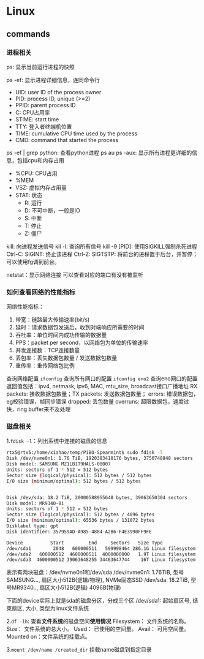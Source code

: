 # Linux

## commands

### 进程相关

ps: 显示当前运行进程的快照

ps -ef: 显示进程详细信息，连同命令行

- UID: user ID of the process owner
- PID: process ID, unique (>=2)
- PPID: parent process ID
- C: CPU占用率
- STIME: start time
- TTY: 登入者终端机位置
- TIME: cumulative CPU time used by the process
- CMD: command that started the process

ps -ef | grep python: 查看python进程
ps au
ps -aux: 显示所有进程更详细的信息，包括cpu和内存占用

- %CPU: CPU占用
- %MEM
- VSZ: 虚拟内存占用量
- STAT: 状态
  - R: 运行
  - D: 不可中断，一般是IO
  - S: 中断
  - T: 停止
  - Z: 僵尸

kill: 向进程发送信号
kil -l: 查询所有信号
kill -9 [PID]: 使用SIGKILL强制杀死进程
Ctrl-C: SIGINT: 终止该进程
Ctrl-Z: SIGTSTP: 将前台的进程置于后台，并暂停；可以使用fg调到前台。

netstat：显示网络连接
可以查看对应的端口有没有被监听

### 如何查看网络的性能指标

网络性能指标：

1. 带宽：链路最大传输速率(bit/s)
2. 延时：请求数据包发送后，收到对端响应所需要的时间
3. 吞吐率：单位时间内成功传输的数据量
4. PPS：packet per second，以网络包为单位的传输速率
5. 并发连接数：TCP连接数量
6. 丢包率：丢失数据包数量 / 发送数据包数量
7. 重传率：重传网络包比例

查询网络配置
`ifconfig` 查询所有网口的配置
`ifconfig eno2` 查询eno网口的配置
返回值包括：ipv4, netmask, ipv6, MAC, mtu_size, broadcast接口广播地址
RX packets: 接收数据包数量；TX packets: 发送数据包数量；
errors: 错误数据包，eg校验错误，帧同步错误
dropped: 丢包数量
overruns: 超限数据包，速度过快，ring buffer来不及处理

### 磁盘相关

1.`fdisk -l`：列出系统中连接的磁盘的信息

```sh
rtx5@rtx5:/home/xiahao/temp/PiBO-Spearmint$ sudo fdisk -l
Disk /dev/nvme0n1: 1.76 TiB, 1920383410176 bytes, 3750748848 sectors
Disk model: SAMSUNG MZ1LB1T9HALS-00007
Units: sectors of 1 * 512 = 512 bytes
Sector size (logical/physical): 512 bytes / 512 bytes
I/O size (minimum/optimal): 512 bytes / 512 bytes


Disk /dev/sda: 18.2 TiB, 20000588955648 bytes, 39063650304 sectors
Disk model: MR9340-8i
Units: sectors of 1 * 512 = 512 bytes
Sector size (logical/physical): 512 bytes / 4096 bytes
I/O size (minimum/optimal): 65536 bytes / 131072 bytes
Disklabel type: gpt
Disk identifier: 357959AD-A985-4884-A2B6-F4E3990FF9FE

Device          Start         End     Sectors   Size Type
/dev/sda1        2048   600000511   599998464 286.1G Linux filesystem
/dev/sda2   600000512  4600000511  4000000000   1.9T Linux filesystem
/dev/sda3  4600000512 39063648255 34463647744    16T Linux filesystem
```

表示有两块磁盘：/dev/nvme0n1和/dev/sda
/dev/nvme0n1: 1.76TiB, 型号 SAMSUNG..., 扇区大小512B(逻辑/物理), NVMe固态SSD
/dev/sda: 18.2TiB, 型号MR9340.., 扇区大小512B(逻辑) 4096B(物理)

下面的device实际上就是sda的磁盘分区，分成三个区
/dev/sda1: 起始扇区号, 结束扇区, 大小, 类型为linux文件系统

2.`df -lh`: 查看**文件系统**的磁盘空间**使用情况**
Filesystem： 文件系统的名称。
Size： 文件系统的总大小。
Used： 已使用的空间量。
Avail： 可用空间量。
Mounted on：文件系统的挂载点。

3.`mount /dev/name /created_dir` 挂载name磁盘到指定目录
